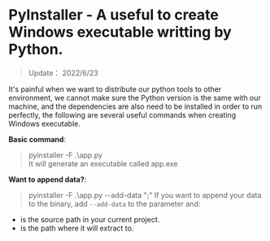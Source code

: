 # PyInstaller - A useful to create Windows executable writting by Python.
>Update：  2022/6/23  

It's painful when we want to distribute our python tools to other environment, we cannot make sure the Python version is the same with our machine, and the dependencies are also need to be installed in order to run perfectly, the following are several useful commands when creating Windows executable.

**Basic command**:  
> pyinstaller -F .\app.py  
It will generate an executable called app.exe

**Want to append data?**:  
> pyinstaller -F .\app.py --add-data "<src>;<dst>"
If you want to append your data to the binary, add `--add-data` to the parameter and:  
* <src> is the source path in your current project.
* <dst> is the path where it will extract to.


